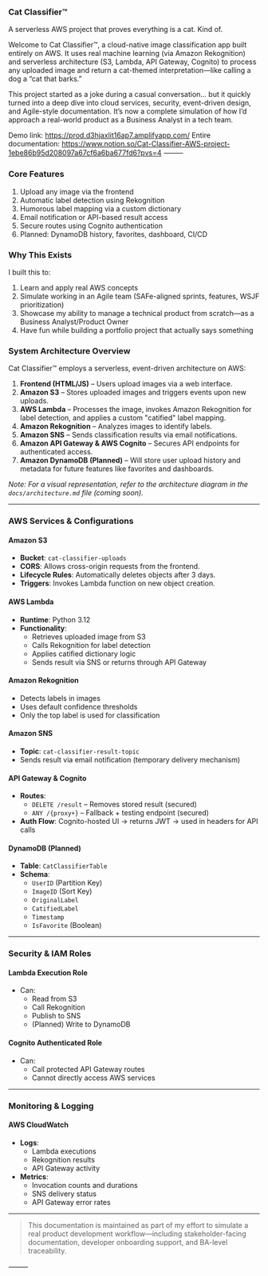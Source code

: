 ### Cat Classifier™

A serverless AWS project that proves everything is a cat. Kind of.

Welcome to Cat Classifier™, a cloud-native image classification app built entirely on AWS. It uses real machine learning (via Amazon Rekognition) and serverless architecture (S3, Lambda, API Gateway, Cognito) to process any uploaded image and return a cat-themed interpretation—like calling a dog a “cat that barks.”

This project started as a joke during a casual conversation… but it quickly turned into a deep dive into cloud services, security, event-driven design, and Agile-style documentation. It’s now a complete simulation of how I’d approach a real-world product as a Business Analyst in a tech team.

Demo link: https://prod.d3hjaxlit16ap7.amplifyapp.com/
Entire documentation: https://www.notion.so/Cat-Classifier-AWS-project-1ebe86b95d208097a67cf6a6ba677fd6?pvs=4
⸻

### Core Features
1. Upload any image via the frontend
2. Automatic label detection using Rekognition
3. Humorous label mapping via a custom dictionary
4. Email notification or API-based result access
5. Secure routes using Cognito authentication
6. Planned: DynamoDB history, favorites, dashboard, CI/CD

### Why This Exists

I built this to:
1. Learn and apply real AWS concepts
2. Simulate working in an Agile team (SAFe-aligned sprints, features, WSJF prioritization)
3. Showcase my ability to manage a technical product from scratch—as a Business Analyst/Product Owner
4. Have fun while building a portfolio project that actually says something


### System Architecture Overview

Cat Classifier™ employs a serverless, event-driven architecture on AWS:

1. **Frontend (HTML/JS)** – Users upload images via a web interface.
2. **Amazon S3** – Stores uploaded images and triggers events upon new uploads.
3. **AWS Lambda** – Processes the image, invokes Amazon Rekognition for label detection, and applies a custom "catified" label mapping.
4. **Amazon Rekognition** – Analyzes images to identify labels.
5. **Amazon SNS** – Sends classification results via email notifications.
6. **Amazon API Gateway & AWS Cognito** – Secures API endpoints for authenticated access.
7. **Amazon DynamoDB (Planned)** – Will store user upload history and metadata for future features like favorites and dashboards.

*Note: For a visual representation, refer to the architecture diagram in the `docs/architecture.md` file (coming soon).*

---

### AWS Services & Configurations

#### Amazon S3
- **Bucket**: `cat-classifier-uploads`
- **CORS**: Allows cross-origin requests from the frontend.
- **Lifecycle Rules**: Automatically deletes objects after 3 days.
- **Triggers**: Invokes Lambda function on new object creation.

#### AWS Lambda
- **Runtime**: Python 3.12
- **Functionality**:
  - Retrieves uploaded image from S3
  - Calls Rekognition for label detection
  - Applies catified dictionary logic
  - Sends result via SNS or returns through API Gateway

#### Amazon Rekognition
- Detects labels in images
- Uses default confidence thresholds
- Only the top label is used for classification

#### Amazon SNS
- **Topic**: `cat-classifier-result-topic`
- Sends result via email notification (temporary delivery mechanism)

#### API Gateway & Cognito
- **Routes**:
  - `DELETE /result` – Removes stored result (secured)
  - `ANY /{proxy+}` – Fallback + testing endpoint (secured)
- **Auth Flow**: Cognito-hosted UI → returns JWT → used in headers for API calls

#### DynamoDB (Planned)
- **Table**: `CatClassifierTable`
- **Schema**:
  - `UserID` (Partition Key)
  - `ImageID` (Sort Key)
  - `OriginalLabel`
  - `CatifiedLabel`
  - `Timestamp`
  - `IsFavorite` (Boolean)

---

### Security & IAM Roles

#### Lambda Execution Role
- Can:
  - Read from S3
  - Call Rekognition
  - Publish to SNS
  - (Planned) Write to DynamoDB

#### Cognito Authenticated Role
- Can:
  - Call protected API Gateway routes
  - Cannot directly access AWS services

---

### Monitoring & Logging

#### AWS CloudWatch
- **Logs**:
  - Lambda executions
  - Rekognition results
  - API Gateway activity
- **Metrics**:
  - Invocation counts and durations
  - SNS delivery status
  - API Gateway error rates

---

> This documentation is maintained as part of my effort to simulate a real product development workflow—including stakeholder-facing documentation, developer onboarding support, and BA-level traceability.



⸻
